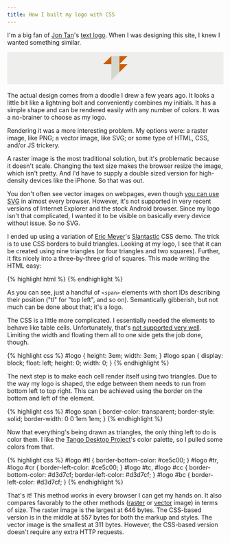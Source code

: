 ```yaml
---
title: How I built my logo with CSS
---
```


I'm a big fan of [Jon Tan][1]'s [text logo][2]. When I was designing
this site, I knew I wanted something similar.

![My logo][3]

The actual design comes from a doodle I drew a few years ago. It
looks a little bit like a lightning bolt and conveniently combines
my initials. It has a simple shape and can be rendered easily with
any number of colors. It was a no-brainer to choose as my logo.

Rendering it was a more interesting problem. My options were: a
raster image, like PNG; a vector image, like SVG; or some type of
HTML, CSS, and/or JS trickery.

A raster image is the most traditional solution, but it's problematic
because it doesn't scale. Changing the text size makes the browser
resize the image, which isn't pretty. And I'd have to supply a
double sized version for high-density devices like the iPhone. So
that was out.

You don't often see vector images on webpages, even though [you can
use SVG][4] in almost every browser. However, it's not supported
in very recent versions of Internet Explorer and the stock Android
browser. Since my logo isn't that complicated, I wanted it to be
visible on basically every device without issue. So no SVG.

I ended up using a variation of [Eric Meyer][5]'s [Slantastic][6]
CSS demo. The trick is to use CSS borders to build triangles. Looking
at my logo, I see that it can be created using nine triangles (or
four triangles and two squares). Further, it fits nicely into a
three-by-three grid of squares. This made writing the HTML easy:

{% highlight html %}
<span id="logo">
    <span id="tl"></span><span id="tc"></span><span id="tr"></span>
    <span id="cl"></span><span id="cc"></span><span id="cr"></span>
    <span id="bl"></span><span id="bc"></span><span id="br"></span>
</span>
{% endhighlight %}

As you can see, just a handful of `<span>` elements with short IDs
describing their position ("tl" for "top left", and so on).
Semantically gibberish, but not much can be done about that; it's
a logo.

The CSS is a little more complicated. I essentially needed the
elements to behave like table cells. Unfortunately, that's [not
supported very well][7]. Limiting the width and floating them all
to one side gets the job done, though.

{% highlight css %}
#logo {
    height: 3em;
    width: 3em; }
#logo span {
    display: block;
    float: left;
    height: 0;
    width: 0; }
{% endhighlight %}

The next step is to make each cell render itself using two triangles.
Due to the way my logo is shaped, the edge between them needs to
run from bottom left to top right. This can be achieved using the
border on the bottom and left of the element.

{% highlight css %}
#logo span {
    border-color: transparent;
    border-style: solid;
    border-width: 0 0 1em 1em; }
{% endhighlight %}

Now that everything's being drawn as triangles, the only thing left
to do is color them. I like the [Tango Desktop Project][8]'s color
palette, so I pulled some colors from that.

{% highlight css %}
#logo #tl {
    border-bottom-color: #ce5c00; }
#logo #tr, #logo #cr {
    border-left-color: #ce5c00; }
#logo #tc, #logo #cc {
    border-bottom-color: #d3d7cf;
    border-left-color: #d3d7cf; }
#logo #bc {
    border-left-color: #d3d7cf; }
{% endhighlight %}

That's it! This method works in every browser I can get my hands
on. It also compares favorably to the other methods ([raster][9]
or [vector][10] image) in terms of size. The raster image is the
largest at 646 bytes. The CSS-based version is in the middle at 557
bytes for both the markup and styles. The vector image is the
smallest at 311 bytes. However, the CSS-based version doesn't require
any extra HTTP requests.

[1]: http://v1.jontangerine.com
[2]: http://v1.jontangerine.com/log/2007/11/complex-type-css-fix-cleartype-miss
[3]: /static/images/2011/10/29/my-logo.png
[4]: http://caniuse.com/svg
[5]: http://meyerweb.com
[6]: http://meyerweb.com/eric/css/edge/slantastic/demo.html
[7]: http://www.quirksmode.org/css/display.html
[8]: http://en.wikipedia.org/wiki/Tango_Desktop_Project
[9]: /static/images/og-image.png
[10]: /static/images/logo.svg
